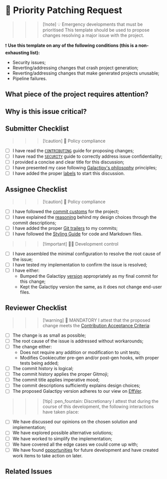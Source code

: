# :fire_extinguisher: Priority Patching Request

>>> [!note] :bulb: Emergency developments that must be prioritised
This template should be used to propose changes resolving a major issue with the project.

:exclamation: **Use this template on any of the following conditions (this is a non-exhausting list):**

- Security issues;
- Reverting/addressing changes that crash project generation;
- Reverting/addressing changes that make generated projects unusable;
- Pipeline failures.
>>>

## What piece of the project requires attention?

<!-- Describe WHAT the request raises attention about, with as much detail as possible -->

## Why is this issue critical?

<!--
  How seriously does this affect Galactipy users?
  What security risks does this pose?
-->

## Submitter Checklist

<!-- Mark complying items as they are delivered -->

>>> [!caution] :scroll: Policy compliance

- [ ] I have read the [`CONTRIBUTING`][1] guide for proposing changes;
- [ ] I have read the [`SECURITY`][2] guide to correctly address issue confidentiality;
- [ ] I provided a concise and clear title for this discussion;
- [ ] I have presented my case following [Galactipy's philosophy][3] principles;
- [ ] I have added the proper [labels][4] to start this discussion.
>>>

[1]: https://gitlab.com/galactipy/galactipy/-/blob/master/CONTRIBUTING.md#speaking_head-proposing-changes-as-a-developer
[2]: https://gitlab.com/galactipy/galactipy/-/blob/master/SECURITY.md
[3]: https://gitlab.com/galactipy/galactipy/-/blob/master/CONTRIBUTING.md#book-our-philosophy
[4]: https://gitlab.com/galactipy/galactipy/-/labels

## Assignee Checklist

>>> [!caution] :scroll: Policy compliance

- [ ] I have followed the [commit customs][5] for the project;
- [ ] I have explained the [reasoning][6] behind my design choices through the commit descriptions;
- [ ] I have added the proper [Git trailers][7] to my commits;
- [ ] I have followed the [Styling Guide][8] for code and Markdown files.
>>>

>>> [!important] :technologist: Development control

- [ ] I have assembled the minimal configuration to resolve the root cause of the issue;
- [ ] I have tested my implementation to confirm the issue is resolved;
- [ ] I have either:
  - Bumped the Galactipy [version][9] appropriately as my final commit for this change;
  - Kept the Galactipy version the same, as it does not change end-user files.
>>>

[5]: https://gitlab.com/galactipy/galactipy/-/blob/master/CONTRIBUTING.md#commit-customs
[6]: https://gitlab.com/galactipy/galactipy/-/blob/master/CONTRIBUTING.md#say-why-not-just-what
[7]: https://gitlab.com/galactipy/galactipy/-/blob/master/CONTRIBUTING.md#git-trailers
[8]: https://gitlab.com/galactipy/galactipy/-/blob/master/CONTRIBUTING.md#styling
[9]: https://gitlab.com/galactipy/galactipy/-/blob/master/CONTRIBUTING.md#versioning-customs

## Reviewer Checklist

>>> [!warning] :passport_control: MANDATORY
I attest that the proposed change meets the [Contribution Acceptance Criteria][10]:

- [ ] The change is as small as possible;
- [ ] The root cause of the issue is addressed without workarounds;
- [ ] The change either:
  - Does not require any addition or modification to unit tests;
  - Modifies Cookiecutter pre-gen and/or post-gen hooks, with proper tests being added;
- [ ] The commit history is logical;
- [ ] The commit history applies the proper Gitmoji;
- [ ] The commit title applies imperative mood;
- [ ] The commit descriptions sufficiently explains design choices;
- [ ] The proposed Galactipy version adheres to our view on [EffVer][9].
>>>

>>> [!tip] :pen_fountain: Discretionary
I attest that during the course of this development, the following interactions have taken place:

- [ ] We have discussed our opinions on the chosen solution and implementation;
- [ ] We have explored possible alternative solutions;
- [ ] We have worked to simplify the implementation;
- [ ] We have covered all the edge cases we could come up with;
- [ ] We have found [opportunities][11] for future development and have created work items to take action on later.
>>>

[10]: https://gitlab.com/galactipy/galactipy/-/blob/master/CONTRIBUTING.md#contribution-acceptance-criteria
[11]: https://gitlab.com/galactipy/galactipy/-/blob/master/CONTRIBUTING.md#sharing-insights-drives-progress

## Related Issues
<!-- DO NOT ADD CONTENT BELOW THIS LINE -->
